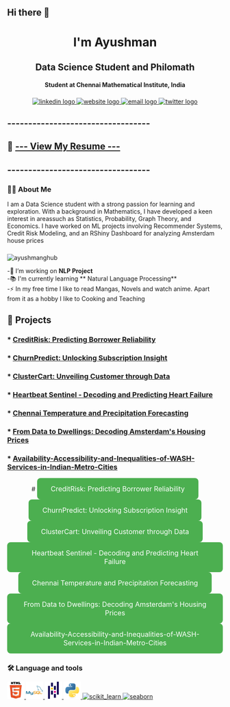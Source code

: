 ## Hi there 👋

<h1 align="center" style="margin-bottom: 0;">I'm Ayushman</h1>
<h2 align="center">Data Science Student and Philomath</h2>
<h4 align="center" style="margin-bottom: 0;">Student at Chennai Mathematical Institute, India</h4>


###

<div align="center">
  <a href="https://www.linkedin.com/in/ayushman-anupam" target="_blank" rel="noopener noreferrer">
    <img src="https://img.shields.io/static/v1?message=LinkedIn&logo=linkedin&label=&color=0077B5&logoColor=white&labelColor=&style=for-the-badge" height="30" alt="linkedin logo" style="transition: transform 0.3s;" onmouseover="this.style.transform='scale(1.1)'" onmouseout="this.style.transform='scale(1)'" />
  </a>
  <a href="https://ayushmanghub.github.io/" target="_blank" rel="noopener noreferrer">
    <img src="https://img.shields.io/static/v1?message=Website&logo=google-chrome&label=&color=4285F4&logoColor=white&labelColor=&style=for-the-badge" height="30" alt="website logo" style="transition: transform 0.3s;" onmouseover="this.style.transform='scale(1.1)'" onmouseout="this.style.transform='scale(1)'" />
  </a>
  <a href="mailto:ayushmantutu@gmail.com" target="_blank" rel="noopener noreferrer">
    <img src="https://img.shields.io/static/v1?message=Email&logo=gmail&label=&color=D14836&logoColor=white&labelColor=&style=for-the-badge" height="30" alt="email logo" style="transition: transform 0.3s;" onmouseover="this.style.transform='scale(1.1)'" onmouseout="this.style.transform='scale(1)'" />
  </a>
  <a href="https://x.com/AyurAyushman" target="_blank" rel="noopener noreferrer">
    <img src="https://img.shields.io/static/v1?message=Twitter&logo=twitter&label=&color=1DA1F2&logoColor=white&labelColor=&style=for-the-badge" height="30" alt="twitter logo" style="transition: transform 0.3s;" onmouseover="this.style.transform='scale(1.1)'" onmouseout="this.style.transform='scale(1)'" />
  </a>
</div>




##  ----------------------------------
## 🚶 [<i class="fas fa-user-tie"></i> **--- View My Resume ---**](https://github.com/AyushmanGHub/AyushmanGhub.github.io/blob/main/Ayushman%20CMI%20Resume.pdf)
##  ----------------------------------




<h3 align="left">👩‍💻  About Me</h3>
<P>I am a Data Science student with a strong passion for learning and exploration. With a background in Mathematics, I have developed a keen interest in areassuch as Statistics, Probability, Graph Theory, and Economics. I have worked on ML projects involving Recommender Systems, Credit Risk Modeling, and an RShiny Dashboard for analyzing Amsterdam house prices</P>

###
<p align="left"> <img src="https://komarev.com/ghpvc/?username=ayushmanghub&label=Profile%20views&color=0e75b6&style=flat" alt="ayushmanghub" /> </p>


-🔭 I’m working on **NLP Project**<br>
-📚 I'm currently learning ** Natural Language Processing** <br>
-⚡ In my free time I like to read Mangas, Novels and watch anime. Apart from it as a hobby I like to Cooking and Teaching</p>

###
## 📂 Projects

### * [CreditRisk: Predicting Borrower Reliability](https://github.com/AyushmanGHub/CreditRisk-Predicting-Borrower-Reliability)
### * [ChurnPredict: Unlocking Subscription Insight](https://github.com/AyushmanGHub/ChurnPredict-Unlocking-Subscription-Insights)
### * [ClusterCart: Unveiling Customer through Data](https://github.com/AyushmanGHub/ClusterCart-Unveiling-Customer-through-Data)
### * [Heartbeat Sentinel - Decoding and Predicting Heart Failure](https://github.com/AyushmanGHub/Heartbeat-Sentinel_Decoding-and-Predicting-Heart-Failure/tree/main)
### * [Chennai Temperature and Precipitation Forecasting](https://github.com/AyushmanGHub/Daily-Temperature-Prediction-of-Chennai)
### * [From Data to Dwellings: Decoding Amsterdam's Housing Prices ](https://github.com/AyushmanGHub/From-Data-to-Dwellings-Decoding-Amsterdam-s-Housing-Prices)
### * [Availability-Accessibility-and-Inequalities-of-WASH-Services-in-Indian-Metro-Cities](https://github.com/AyushmanGHub/Availability_Accessibility_and_Inequalities_of_WASH_in_Metro-Cities)

<div align="center">
# <a href="https://github.com/AyushmanGHub/CreditRisk-Predicting-Borrower-Reliability" target="_blank" style="text-decoration: none;">
    <span style="display: inline-block; background-color: #4CAF50; color: white; padding: 15px 32px; font-size: 16px; border-radius: 8px; cursor: pointer; transition: background-color 0.3s, transform 0.3s;">CreditRisk: Predicting Borrower Reliability</span>
  </a>
  <a href="https://github.com/AyushmanGHub/ChurnPredict-Unlocking-Subscription-Insights" target="_blank" style="text-decoration: none;">
    <span style="display: inline-block; background-color: #4CAF50; color: white; padding: 15px 32px; font-size: 16px; border-radius: 8px; cursor: pointer; transition: background-color 0.3s, transform 0.3s;">ChurnPredict: Unlocking Subscription Insight</span>
  </a>
  <a href="https://github.com/AyushmanGHub/ClusterCart-Unveiling-Customer-through-Data" target="_blank" style="text-decoration: none;">
    <span style="display: inline-block; background-color: #4CAF50; color: white; padding: 15px 32px; font-size: 16px; border-radius: 8px; cursor: pointer; transition: background-color 0.3s, transform 0.3s;">ClusterCart: Unveiling Customer through Data</span>
  </a>
  <a href="https://github.com/AyushmanGHub/Heartbeat-Sentinel_Decoding-and-Predicting-Heart-Failure/tree/main" target="_blank" style="text-decoration: none;">
    <span style="display: inline-block; background-color: #4CAF50; color: white; padding: 15px 32px; font-size: 16px; border-radius: 8px; cursor: pointer; transition: background-color 0.3s, transform 0.3s;">Heartbeat Sentinel - Decoding and Predicting Heart Failure</span>
  </a>
  <a href="https://github.com/AyushmanGHub/Daily-Temperature-Prediction-of-Chennai" target="_blank" style="text-decoration: none;">
    <span style="display: inline-block; background-color: #4CAF50; color: white; padding: 15px 32px; font-size: 16px; border-radius: 8px; cursor: pointer; transition: background-color 0.3s, transform 0.3s;">Chennai Temperature and Precipitation Forecasting</span>
  </a>
  <a href="https://github.com/AyushmanGHub/From-Data-to-Dwellings-Decoding-Amsterdam-s-Housing-Prices" target="_blank" style="text-decoration: none;">
    <span style="display: inline-block; background-color: #4CAF50; color: white; padding: 15px 32px; font-size: 16px; border-radius: 8px; cursor: pointer; transition: background-color 0.3s, transform 0.3s;">From Data to Dwellings: Decoding Amsterdam's Housing Prices</span>
  </a>
  <a href="https://github.com/AyushmanGHub/Availability_Accessibility_and_Inequalities_of_WASH_in_Metro-Cities" target="_blank" style="text-decoration: none;">
    <span style="display: inline-block; background-color: #4CAF50; color: white; padding: 15px 32px; font-size: 16px; border-radius: 8px; cursor: pointer; transition: background-color 0.3s, transform 0.3s;">Availability-Accessibility-and-Inequalities-of-WASH-Services-in-Indian-Metro-Cities</span>
  </a>
</div>




###

<h3 align="left">🛠 Language and tools</h3>
<p align="left"> <a href="https://www.w3.org/html/" target="_blank" rel="noreferrer"> <img src="https://raw.githubusercontent.com/devicons/devicon/master/icons/html5/html5-original-wordmark.svg" alt="html5" width="40" height="40"/> </a> <a href="https://www.mysql.com/" target="_blank" rel="noreferrer"> <img src="https://raw.githubusercontent.com/devicons/devicon/master/icons/mysql/mysql-original-wordmark.svg" alt="mysql" width="40" height="40"/> </a> <a href="https://pandas.pydata.org/" target="_blank" rel="noreferrer"> <img src="https://raw.githubusercontent.com/devicons/devicon/2ae2a900d2f041da66e950e4d48052658d850630/icons/pandas/pandas-original.svg" alt="pandas" width="40" height="40"/> </a> <a href="https://www.python.org" target="_blank" rel="noreferrer"> <img src="https://raw.githubusercontent.com/devicons/devicon/master/icons/python/python-original.svg" alt="python" width="40" height="40"/> </a> <a href="https://scikit-learn.org/" target="_blank" rel="noreferrer"> <img src="https://upload.wikimedia.org/wikipedia/commons/0/05/Scikit_learn_logo_small.svg" alt="scikit_learn" width="40" height="40"/> </a> <a href="https://seaborn.pydata.org/" target="_blank" rel="noreferrer"> <img src="https://seaborn.pydata.org/_images/logo-mark-lightbg.svg" alt="seaborn" width="40" height="40"/> </a> </p>




###
